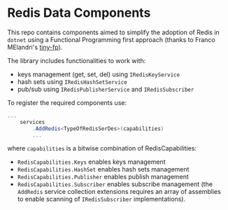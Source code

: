 # Redis Data Components

This repo contains components aimed to simplify the adoption of Redis in `dotnet` using a Functional Programming first approach (thanks to Franco MElandri's [tiny-fp](https://github.com/FrancoMelandri/tiny-fp)).

The library includes functionalities to work with:

- keys management (get, set, del) using `IRedisKeyService`
- hash sets using `IRedisHashSetService`
- pub/sub using `IRedisPublisherService` and `IRedisSubscriber`

To register the required components use:

``` C#
...
    services
        .AddRedis<TypeOfRedisSerDes>(capabilities)
        ...
```

where `capabilities` is a bitwise combination of RedisCapabilities:

- `RedisCapabilities.Keys` enables keys management
- `RedisCapabilities.HashSet` enables hash sets management
- `RedisCapabilities.Publisher` enables publish management
- `RedisCapabilities.Subscriber` enables subscribe management (the `AddRedis` service collection extensions requires an array of assemblies to enable scanning of `IRedisSubscriber` implementations).
